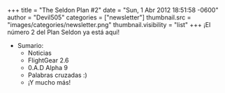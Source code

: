 +++
title = "The Seldon Plan #2"
date = "Sun, 1 Abr 2012 18:51:58 -0600"
author = "Devil505"
categories = ["newsletter"]
thumbnail.src = "images/categories/newsletter.png"
thumbnail.visibility = "list"
+++
¡El número 2 del Plan Seldon ya está aquí!  

* Sumario:
	+ Noticias
	+ FlightGear 2.6
	+ 0.A.D Alpha 9
	+ Palabras cruzadas :)
	+ ¡Y mucho más!

  
